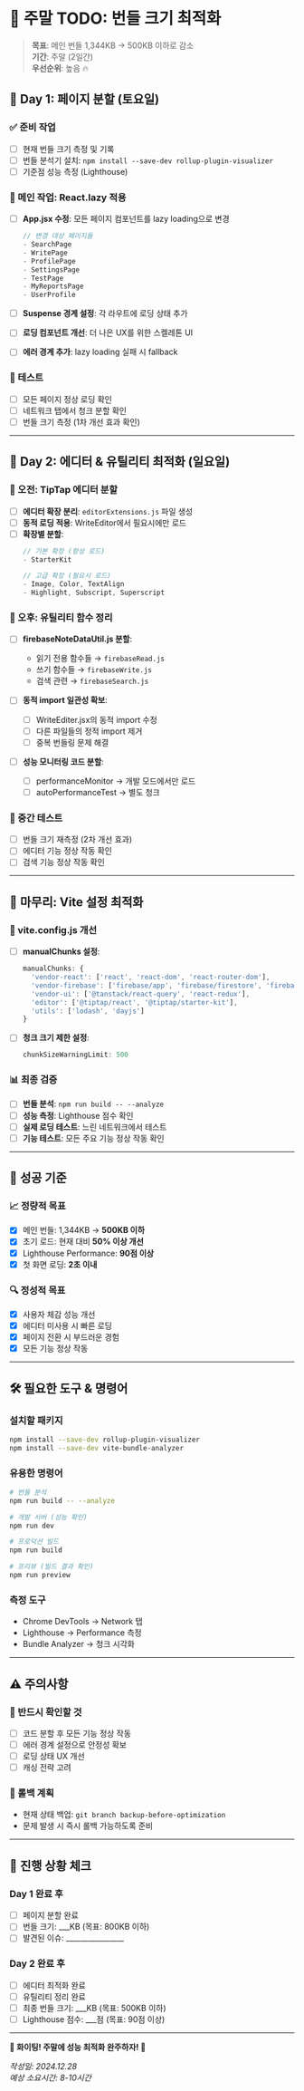 # 🚀 주말 TODO: 번들 크기 최적화

> **목표**: 메인 번들 1,344KB → 500KB 이하로 감소  
> **기간**: 주말 (2일간)  
> **우선순위**: 높음 🔥

## 📅 Day 1: 페이지 분할 (토요일)

### ✅ 준비 작업
- [ ] 현재 번들 크기 측정 및 기록
- [ ] 번들 분석기 설치: `npm install --save-dev rollup-plugin-visualizer`
- [ ] 기준점 성능 측정 (Lighthouse)

### 🎯 메인 작업: React.lazy 적용
- [ ] **App.jsx 수정**: 모든 페이지 컴포넌트를 lazy loading으로 변경
  ```javascript
  // 변경 대상 페이지들
  - SearchPage
  - WritePage  
  - ProfilePage
  - SettingsPage
  - TestPage
  - MyReportsPage
  - UserProfile
  ```

- [ ] **Suspense 경계 설정**: 각 라우트에 로딩 상태 추가
- [ ] **로딩 컴포넌트 개선**: 더 나은 UX를 위한 스켈레톤 UI
- [ ] **에러 경계 추가**: lazy loading 실패 시 fallback

### 🧪 테스트
- [ ] 모든 페이지 정상 로딩 확인
- [ ] 네트워크 탭에서 청크 분할 확인
- [ ] 번들 크기 측정 (1차 개선 효과 확인)

---

## 📅 Day 2: 에디터 & 유틸리티 최적화 (일요일)

### 🎯 오전: TipTap 에디터 분할
- [ ] **에디터 확장 분리**: `editorExtensions.js` 파일 생성
- [ ] **동적 로딩 적용**: WriteEditor에서 필요시에만 로드
- [ ] **확장별 분할**: 
  ```javascript
  // 기본 확장 (항상 로드)
  - StarterKit
  
  // 고급 확장 (필요시 로드)  
  - Image, Color, TextAlign
  - Highlight, Subscript, Superscript
  ```

### 🎯 오후: 유틸리티 함수 정리
- [ ] **firebaseNoteDataUtil.js 분할**:
  - 읽기 전용 함수들 → `firebaseRead.js`
  - 쓰기 함수들 → `firebaseWrite.js`
  - 검색 관련 → `firebaseSearch.js`

- [ ] **동적 import 일관성 확보**:
  - [ ] WriteEditer.jsx의 동적 import 수정
  - [ ] 다른 파일들의 정적 import 제거
  - [ ] 중복 번들링 문제 해결

- [ ] **성능 모니터링 코드 분할**:
  - [ ] performanceMonitor → 개발 모드에서만 로드
  - [ ] autoPerformanceTest → 별도 청크

### 🧪 중간 테스트
- [ ] 번들 크기 재측정 (2차 개선 효과)
- [ ] 에디터 기능 정상 작동 확인
- [ ] 검색 기능 정상 작동 확인

---

## 📅 마무리: Vite 설정 최적화

### 🔧 vite.config.js 개선
- [ ] **manualChunks 설정**:
  ```javascript
  manualChunks: {
    'vendor-react': ['react', 'react-dom', 'react-router-dom'],
    'vendor-firebase': ['firebase/app', 'firebase/firestore', 'firebase/auth'],
    'vendor-ui': ['@tanstack/react-query', 'react-redux'],
    'editor': ['@tiptap/react', '@tiptap/starter-kit'],
    'utils': ['lodash', 'dayjs']
  }
  ```

- [ ] **청크 크기 제한 설정**:
  ```javascript
  chunkSizeWarningLimit: 500
  ```

### 📊 최종 검증
- [ ] **번들 분석**: `npm run build -- --analyze`
- [ ] **성능 측정**: Lighthouse 점수 확인
- [ ] **실제 로딩 테스트**: 느린 네트워크에서 테스트
- [ ] **기능 테스트**: 모든 주요 기능 정상 작동 확인

---

## 🎯 성공 기준

### 📈 정량적 목표
- [x] 메인 번들: 1,344KB → **500KB 이하**
- [x] 초기 로드: 현재 대비 **50% 이상 개선**
- [x] Lighthouse Performance: **90점 이상**
- [x] 첫 화면 로딩: **2초 이내**

### 🔍 정성적 목표
- [x] 사용자 체감 성능 개선
- [x] 에디터 미사용 시 빠른 로딩
- [x] 페이지 전환 시 부드러운 경험
- [x] 모든 기능 정상 작동

---

## 🛠️ 필요한 도구 & 명령어

### 설치할 패키지
```bash
npm install --save-dev rollup-plugin-visualizer
npm install --save-dev vite-bundle-analyzer
```

### 유용한 명령어
```bash
# 번들 분석
npm run build -- --analyze

# 개발 서버 (성능 확인)
npm run dev

# 프로덕션 빌드
npm run build

# 프리뷰 (빌드 결과 확인)
npm run preview
```

### 측정 도구
- Chrome DevTools → Network 탭
- Lighthouse → Performance 측정
- Bundle Analyzer → 청크 시각화

---

## ⚠️ 주의사항

### 🚨 반드시 확인할 것
- [ ] 코드 분할 후 모든 기능 정상 작동
- [ ] 에러 경계 설정으로 안정성 확보
- [ ] 로딩 상태 UX 개선
- [ ] 캐싱 전략 고려

### 🔄 롤백 계획
- 현재 상태 백업: `git branch backup-before-optimization`
- 문제 발생 시 즉시 롤백 가능하도록 준비

---

## 📝 진행 상황 체크

### Day 1 완료 후
- [ ] 페이지 분할 완료
- [ ] 번들 크기: ___KB (목표: 800KB 이하)
- [ ] 발견된 이슈: ________________

### Day 2 완료 후  
- [ ] 에디터 최적화 완료
- [ ] 유틸리티 정리 완료
- [ ] 최종 번들 크기: ___KB (목표: 500KB 이하)
- [ ] Lighthouse 점수: ___점 (목표: 90점 이상)

---

**🎯 화이팅! 주말에 성능 최적화 완주하자! 🚀**

*작성일: 2024.12.28*  
*예상 소요시간: 8-10시간* 
